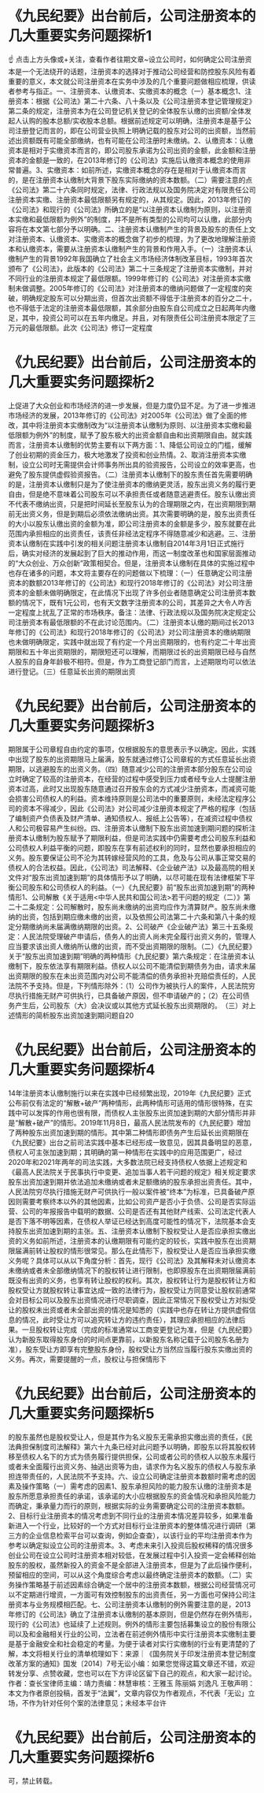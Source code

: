 # 《九民纪要》出台前后，公司注册资本的几大重要实务问题探析1

☝ 点击上方头像或+关注，查看作者往期文章~设立公司时，如何确定公司注册资本是一个无法绕开的话题，注册资本的选择对于推动公司经营和防控股东风险有着重要的意义，本文就公司注册资本在实务中涉及的几个重要问题做相应梳理，供读者参考与指正。一、注册资本、认缴资本、实缴资本的概念（一）基本概念1、注册资本：根据《公司法》第二十六条、八十条以及《公司注册资本登记管理规定》第二条的规定，注册资本为在公司登记机关登记的全体股东认缴的出资额/全体发起人认购的股本总额/实收股本总额。根据前述规定可以明确，注册资本是基于公司注册登记而言的，即在公司营业执照上明确记载的股东对公司的出资额，当然前述出资额既有可能全部缴纳，也有可能在公司注册时未缴纳。2、认缴资本：认缴资本是相对于实缴资本而言的，即公司股东承诺为公司出资的金额，此金额和注册资本的金额是一致的，在2013年修订的《公司法》实施后认缴资本概念的使用非常普遍。3、实缴资本：如前所述，实缴资本概念的存在是相对于认缴资本而言的，是在注册资本认缴制大背景下股东实际缴纳的资本数额。（二）需要注意的点《公司法》第二十六条同时规定，法律、行政法规以及国务院决定对有限责任公司注册资本实缴、注册资本最低限额另有规定的，从其规定。因此，2013年修订的《公司法》和现行的《公司法》所确立的是“以注册资本认缴制为原则，以注册资本实缴和最低限额为例外”的制度，并不是所有类型的公司均可以认缴，此部分内容将在本文第七部分予以明确。二、注册资本认缴制产生的背景及股东的责任上文对注册资本、认缴资本、实缴资本的概念做了初步的梳理，为了更改地理解注册资本和认缴资本，需要从注册资本认缴制产生的背景和作用入手。（一）注册资本认缴制产生的背景1992年我国确立了社会主义市场经济体制改革目标，1993年首次颁布了《公司法》，此版本的《公司法》第二十三条规定了注册资本实缴制，并对不同行业的注册资本规定了最低限额。1999年修订的《公司法》对注册资本实缴制未做调整。2005年修订的《公司法》对注册资本的缴纳问题做了一定程度的突破，明确规定股东可以分期出资，但首次出资额不得低于注册资本的百分之二十，也不得低于法定的注册资本最低限额，其余部分由股东自公司成立之日起两年内缴足，其中，投资公司可以在五年内缴足。并且，对有限责任公司注册资本限定了三万元的最低限额。此次《公司法》修订一定程度

# 《九民纪要》出台前后，公司注册资本的几大重要实务问题探析2

上促进了大众创业和市场经济的进一步发展，但是力度仍显不足。为了进一步推进市场经济的发展，2013年修订的《公司法》对2005年《公司法》做了全面的修改，其中将注册资本实缴制改为“以注册资本认缴制为原则、以注册资本实缴和最低限额为例外”的制度，赋予了股东极大的出资金额自由和出资期限自由。就实践而言，注册资本认缴制的优势主要有以下两方面：1、降低公司设立的门槛，缓解了创业初期的资金压力，极大地激发了投资和创业热情。2、取消注册资本实缴制，设立公司时无需提供会计师事务所出具的验资报告，公司设立的效率更高，也避免了股东提供虚假验资报告。（二）注册资本认缴制下的股东责任首先需要明确的是，注册资本认缴制只是为了使注册资本的缴纳更灵活，股东出资义务的履行更自由，但是绝不意味着公司股东可以不承担责任或者随意逃避责任。股东认缴出资不代表不缴纳出资，只是把时间延长至股东认为的合理期限之内，在出资期限到期前无出资义务，但是到期后必须依法缴纳出资。其次需要明确的是，股东出资责任的大小以股东认缴出资的金额为准，即公司注册资本的金额是多少，股东就要在此范围内承担相应的出资责任，该责任非经法定程序不得随意减少和逃避。三、注册资本认缴制在实践中引发的相关问题注册资本认缴制自2014年3月1日正式施行后，确实对经济的发展起到了巨大的推动作用，而这一制度改革也和国家层面推动的“大众创业、万众创新”政策相契合。但是，注册资本认缴制在具体的实施过程中也存在诸多的问题，本文将主要存在的问题做以下梳理：（一）任意确定公司注册资本的数额2013年修订的《公司法》和现行2018年修订的《公司法》对公司注册资本的金额未做明确限定，在此情况下出现了许多创业者随意确定公司注册资本数额的情况下，既有1元公司，也有天文数字注册资本的公司，其差异之大令人咋舌一定程度上扰乱了正常的市场秩序。备注：法律、行政法规以及国务院决定规定公司注册资本有最低限额的不在此讨论范围内。（二）注册资本认缴的期间过长2013年修订的《公司法》和现行2018年修订的《公司法》对公司注册资本的缴纳期限也未做明确限定，实践中就出现了有约定一个月出资期限的，也有约定二十年出资期限和五十年出资期限的，期限短还可以理解，而期限过长的出资期限已经与自然人股东的自身年龄极不相符。但是，作为工商登记部门而言，上述期限均可以依法进行登记。（三）任意延长出资的期限出资

# 《九民纪要》出台前后，公司注册资本的几大重要实务问题探析3

期限属于公司章程自由约定的事项，仅根据股东的意思表示予以确定。因此，实践中出现了股东的出资期限马上届满，股东就通过修订公司章程的方式任意延长出资期限，以逃避股东的出资义务。（四）随意减少公司的注册资本部分股东在公司设立时确定了较高的注册资本，在经营的过程中感受到压力或者经专业人士提醒注册资本过高，此时又出现股东随意通过召开股东会的方式减少注册资本，而减资可能会损害公司债权人的利益。资本维持原则是公司法中的重要原则，未经法定程序公司的资本不得减少，因此《公司法》对公司减少注册资本规定了严格的程序（包括了编制资产负债表及财产清单、通知债权人、报纸上公告等），在减资过程中债权人和公司极容易产生纠纷。四、注册资本认缴制下股东出资加速到期问题的探析注册资本认缴制为股东赋予了期限利益，但是司法实践中仍需要考虑公司股东利益和公司债权人利益平衡的问题，即股东在享有前述权利的同时，显然也要承担相应的义务。股东要保证公司不沦为其转嫁经营风险的工具，危及与公司从事正常交易的债权人的合法权益。因此，《公司法》司法解释、《企业破产法》以及最高院的相关文件对“股东出资加速到期”的具体情形予以了明确，以尽可能在现有法律框架下平衡公司股东和公司债权人的利益。（一）《九民纪要》前“股东出资加速到期”的两种情形1、公司解散《关于适用<中华人民共和国公司法>若干问题的规定（二）》第二十二条规定：公司解散时，股东尚未缴纳的出资均应作为清算财产。股东尚未缴纳的出资，包括到期应缴未缴的出资，以及依照公司法第二十六条和第八十条的规定分期缴纳尚未届满缴纳期限的出资。2、公司破产《企业破产法》第三十五条规定：人民法院受理破产申请后，债务人的出资人尚未完全履行出资义务的，管理人应当要求该出资人缴纳所认缴的出资，而不受出资期限的限制。（二）《九民纪要》关于“股东出资加速到期”明确的两种情形《九民纪要》第六条规定：在注册资本认缴制下，股东依法享有期限利益。债权人以公司不能清偿到期债务为由，请求未届出资期限的股东在未出资范围内对公司不能清偿的债务承担补充赔偿责任的，人民法院不予支持。但是，下列情形除外：（1）公司作为被执行人的案件，人民法院穷尽执行措施无财产可供执行，已具备破产原因，但不申请破产的；（2）在公司债务产生后，公司股东（大）会决议或以其他方式延长股东出资期限的。　（三）对上述情形的简析股东出资加速到期问题自20

# 《九民纪要》出台前后，公司注册资本的几大重要实务问题探析4

14年注册资本认缴制施行以来在实践中已经频繁出现，2019年《九民纪要》正式公布前仅有法定的“解散+破产”两种情形，此两种情形可适用的情形很特殊，在实践中可以发挥的作用也很有限，而债权人主张股东出资加速到期的大部分情形并非是“解散+破产”的情形。2019年11月8日，最高人民法院发布的《九民纪要》增加了两种股东出资加速到期的情形。其中第二种情形即债务产生后延长出资期限在《九民纪要》出台之前司法实践中基本已经形成一致意见，因其具备明显的恶意，债权人可主张加速到期；其明确的第一种情形在实践中的应用范围更广，经过2020年和2021年两年的司法实践，大多数法院已经支持债权人依据上述规定和《最高人民法院关于民事执行中变更、追加当事人若干问题的规定》相关规定要求股东出资加速到期并依法追加未缴纳或者未足额缴纳的股东承担出资责任。其中，人民法院穷尽执行措施无财产可供执行一般以案件被“终本”为标准，已具备破产原因则需要考察终本以外的其他因素，比如公司资产是否小于负债、公司是否实际运营、公司的年报报告中载明的数据、公司是否还有其他财产线索、公司法定代表人是否下落不明等因素，在债权人举证已经达到高度可能性的情况下，法院基本会支持股东出资加速到期的主张。五、注册资本认缴制下股权受让人是否应承担实缴出资的义务如前所述，注册资本的认缴期限有可能约定的较长，实践中股东在出资期限届满前转让股权的情形很常见。那么在此情形下，股权受让人是否应当承担实缴义务呢？具体可以从以下角度分析：首先，现行《公司法》及其解释未对认缴资本未缴纳或者未全部缴纳情况下的股权转让进行限制，也即原股东在出资期限届满前既没有出资的义务，也享有转让股权的权利。其次，股权转让行为是股权转让方和股权受让方就股权转让事宜达成一致的法律行为，股权受让方同意受让股权前通常会对目标公司以及股东出资情况进行尽职调查，因此正常情况下股权受让方对拟受让的股权未出资或者未全部出资的情况是知悉的（实践中也存在转让方提供虚假信息的情况，此时受让方可以追究转让方的违约责任），其理应承担相应的法律后果。一旦股权转让完成（完成的标准通常以工商变更登记为准，但是《九民纪要》认为新股东取得股东身份的时间点更靠前，以新股东名称记载于公司股东名册为准），股东受让方即享有完整股东身份，股权受让方当然应当履行股东实缴出资的义务。再次，需要提醒的一点，股权让与担保情形下

# 《九民纪要》出台前后，公司注册资本的几大重要实务问题探析5

的股东虽然也是股权受让人，但是其作为名义股东无需承担实缴出资的责任，《民法典担保制度司法解释》第六十九条已经对此问题予以明确，即股东以将其股权转移至债权人名下的方式为债务履行提供担保，公司或者公司的债权人以股东未履行或者未全面履行出资义务、抽逃出资等为由，请求作为名义股东的债权人与股东承担连带责任的，人民法院不予支持。六、设立公司确定注册资本数额时需考虑的因素及操作策略（一）需考虑的因素1、股东承担风险的能力股东认缴的注册资本是股东所愿意承担责任的承诺，该承诺的大小应根据股东的资金情况和承担风险能力而确定，秉承量力而行的原则，根据实际的业务需要确定公司的注册资本数额。2、目标行业注册资本的情况考虑到不同行业的注册资本情况差异较多，如果准备新进入一个行业，比较好的一个方式对目标行业注册资本的整体情况进行调研（第三方的企业信息检索平台可以查询，例如企查查），以该行业的平均注册资本作为参考以确定拟设立公司的注册资本。3、考虑未来引入投资后股权稀释的情况很多创业公司在设立公司时注册资本相对较低，在发展过程中引入投资一定会稀释创始股东的股权，虽然新投入的资金不是全部进入注册资本，但是为了此后操作便利，预留相应的空间，可以从这个角度综合考虑以最终确定注册资本的数额。（二）实务操作策略基于前述因素综合确定一个居中的注册资本数额，根据公司经营情况可以不定期进行增资，一方面可有效控制股东的出资责任，另一方面也可保持公司注册资本与业务规模相匹配。七、公司注册资本认缴制的例外需要注意的是，2013年修订的《公司法》确立了注册资本认缴制的基本原则，但是仍然存在例外情形，现行的《公司法》也延续了上述规则。例外的情形主要包括募集设立的股份有限公司以及和金融相关行业的公司，立法者在前述例外情形中实行注册资本实缴制主要是基于金融安全和社会稳定的考量。为便于读者对实行实缴制的行业有更清楚的了解，本文将相关行业的清单梳理如下：来源｜《国务院关于印发注册资本登记制度改革方案的通知》国发〔2014〕7号无讼小编：如果您觉得这篇文章还不错，欢迎转发分享、点赞收藏，您也可以在下方评论区留下自己的观点，和大家一起讨论。作者：查长宝律师主编：靖力责编：林慧审核：王雅玉 陈丽娟 刘逸凡 王敬声明：本文为作者原创投稿，首发于“法翼”，文章内容仅为作者观点，不代表「无讼」立场，不作为针对任何个案的法律意见；未经本平台许

# 《九民纪要》出台前后，公司注册资本的几大重要实务问题探析6

可，禁止转载。

